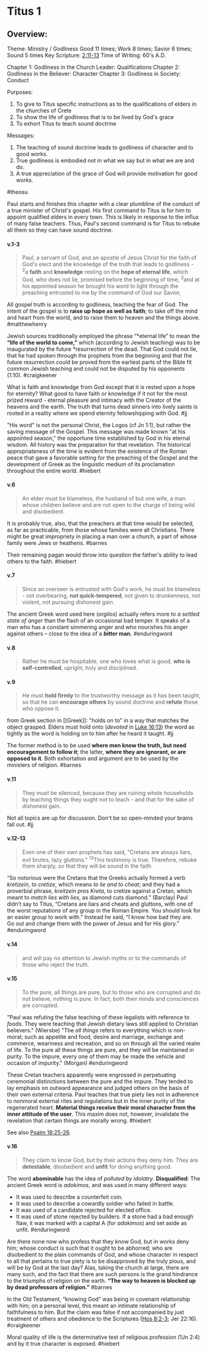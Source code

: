 # Titus 1

## Overview:
Theme: Ministry / Godliness
Good 11 times; Work 8 times; Savior 6 times; Sound 5 times
Key Scripture: [2:11-13](Titus2#v.11-13)
Time of Writing: 60's A.D.

Chapter 1: Godliness in the Church Leader: Qualifications
Chapter 2: Godliness in the Believer: Character
Chapter 3: Godliness in Society: Conduct

Purposes:
1. To give to Titus specific instructions as to the qualifications of elders in the churches of Crete
2. To show the life of godliness that is to be lived by God's grace
3. To exhort Titus to teach sound doctrine

Messages:
1. The teaching of sound doctrine leads to godliness of character and to good works.
2. True godliness is embodied not in what we say but in what we are and do.
3. A true appreciation of the grace of God will provide motivation for good works.

#theosu 

Paul starts and finishes this chapter with a clear plumbline of the conduct of a true minister of Christ's gospel. His first command to Titus is for him to appoint qualified elders in every town. This is likely in response to the influx of many false teachers. Thus, Paul's second command is for Titus to rebuke all them so they can have sound doctrine.


#### v.1-3
>Paul, a servant of God, and an apostle of Jesus Christ for the faith of God's elect and the knowledge of the truth that leads to godliness - <sup>2</sup>a **faith** and **knowledge** resting on the **hope of eternal life**, which God, who does not lie, promised before the beginning of time, <sup>3</sup>and at his appointed season he brought his word to light through the preaching entrusted to me by the command of God our Savior,

All gospel truth is according to godliness, teaching the fear of God. The intent of the gospel is to **raise up hope as well as faith**; to take off the mind and heart from the world, and to raise them to heaven and the things above. 
#matthewhenry 

Jewish sources traditionally employed the phrase “\*eternal life” to mean the **“life of the world to come,”** which (according to Jewish teaching) was to be inaugurated by the future \*resurrection of the dead. That God could not lie, that he had spoken through the prophets from the beginning and that the future resurrection could be proved from the earliest parts of the Bible fit common Jewish teaching and could not be disputed by his opponents (1:10).
#craigkeener 

What is faith and knowledge from God except that it is rested upon a hope for eternity? What good to have faith or knowledge if it not for the most prized reward - eternal pleasure and intimacy with the Creator of the heavens and the earth. The truth that turns dead sinners into lively saints is rooted in a reality where we spend eternity fellowshipping with God.
#jj 

"His word" is not the personal Christ, the Logos (cf Jn 1:1), but rather the saving message of the Gospel. This message was made known "at his appointed season," the opportune time established by God in his eternal wisdom. All history was the preparation for that revelation. The historical appropriateness of the time is evident from the existence of the Roman peace that gave a favorable setting for the preaching of the Gospel and the development of Greek as the linguistic medium of its proclamation throughout the entire world.
#hiebert 

#### v.6
>An elder must be blameless, the husband of but one wife, a man whose children believe and are not open to the charge of being wild and disobedient. 

It is probably true, also, that the preachers at that time would be selected, as far as practicable, from those whose families were all Christians. There might be great impropriety in placing a man over a church, a part of whose family were Jews or heathens.
#barnes 

Their remaining pagan would throw into question the father's ability to lead others to the faith.
#hiebert 

#### v.7
>Since an overseer is entrusted with God's work, he must be blameless - not overbearing, **not quick-tempered**, not given to drunkenness, not violent, not pursuing dishonest gain. 

The ancient Greek word used here (_orgilos_) actually refers more to _a settled state of anger_ than the flash of an occasional bad temper. It speaks of a man who has a constant simmering anger and who nourishes his anger against others – close to the idea of a **_bitter_ man.**
#enduringword 

#### v.8
>Rather he must be hospitable, one who loves what is good, **who is self-controlled**, upright, holy and disciplined.

#### v.9
>He must **hold firmly** to the trustworthy message as it has been taught, so that he can **encourage others** by sound doctrine and **refute** those who oppose it.

from Greek section in [[Greek]]: "holds on to" in a way that matches the object grasped.
Elders must hold onto (*devoted* in [Luke 16:13](Luke16#v.13)) the word as tightly as the word is holding on to him after he heard it taught.
#jj 

The former method is to be used **where men know the truth, but need encouragement to follow it**; the latter, **where they are ignorant, or are opposed to it**. Both exhortation and argument are to be used by the ministers of religion.
#barnes 

#### v.11
>They must be silenced, because they are ruining whole households by teaching things they ought not to teach - and that for the sake of dishonest gain.

Not all topics are up for discussion. Don't be so open-minded your brains fall out.
#jj 

#### v.12-13
>Even one of their own prophets has said, "Cretans are always liars, evil brutes, lazy gluttons." <sup>13</sup>This testimony is true. Therefore, rebuke them sharply, so that they will be sound in the faith

“So notorious were the Cretans that the Greeks actually formed a verb _kretizein_, _to cretize_, which means _to lie and to cheat_; and they had a proverbial phrase, _kreitzein pros Kreta_, to cretize against a Cretan, which meant to _match lies with lies_, as diamond cuts diamond.” (Barclay)
Paul didn’t say to Titus, “Cretans are liars and cheats and gluttons, with one of the worst reputations of any group in the Roman Empire. You should look for an easier group to work with.” Instead he said, “I know how bad they are. Go out and change them with the power of Jesus and for His glory.”
#enduringword 

#### v.14
>and will pay no attention to Jewish myths or to the commands of those who reject the truth.

#### v.15
>To the pure, all things are pure, but to those who are corrupted and do not believe, nothing is pure. In fact, both their minds and consciences are corrupted.

"Paul was refuting the false teaching of these legalists with reference to *foods*. They were teaching that Jewish dietary laws still applied to Christian believers." (Wiersbe)
"The *all things* refers to everything which is non-moral; such as appetite and food, desire and marriage, exchange and commerce, weariness and recreation, and so on through all the varied realm of life. To the pure all these things are pure, and they will be maintained in purity. To the impure, every one of them may be made the vehicle and occasion of impurity." (Morgan)
#enduringword 

These Cretan teachers apparently were engrossed in perpetuating ceremonial distinctions between the pure and the impure. They tended to lay emphasis on outward appearance and judged others on the basis of their own external criteria. Paul teaches that true piety lies not in adherence to nonmoral external rites and regulations but in the inner purity of the regenerated heart. **Material things receive their moral character from the inner attitude of the user**. This maxim does not, however, invalidate the revelation that certain things are morally wrong.
#hiebert 

See also [Psalm 18:25-26](Psalm18#v.25-26).

#### v.16
>They claim to know God, but by their actions they deny him. They are **detestable**, disobedient and **unfit** for doing anything good.

The word **abominable** has the idea of _polluted by idolatry_.
**Disqualified**: The ancient Greek word is _adokimos_, and was used in many different ways:
- It was used to describe a counterfeit coin.
- It was used to describe a cowardly soldier who failed in battle.
- It was used of a candidate rejected for elected office.
- It was used of stone rejected by builders. If a stone had a bad enough flaw, it was marked with a capital A (for _adokimos_) and set aside as unfit.
#enduringword 

Are there none now who profess that they know God, but in works deny him; whose conduct is such that it ought to be abhorred; who are disobedient to the plain commands of God, and whose character in respect to all that pertains to true piety is to be disapproved by the truly pious, and will be by God at the last day? Alas, taking the church at large, there are many such, and the fact that there are such persons is the grand hindrance to the triumphs of religion on the earth. **“The way to heaven is blocked up by dead professors of religion.”**
#barnes 

In the Old Testament, “knowing God” was being in covenant relationship with him; on a personal level, this meant an intimate relationship of faithfulness to him. But the claim was false if not accompanied by just treatment of others and obedience to the Scriptures ([Hos 8:2-3](Hosea8#v.2-3); Jer 22:16).
#craigkeener 

Moral quality of life is the determinative test of religious profession (1Jn 2:4) and by it true character is exposed.
#hiebert 